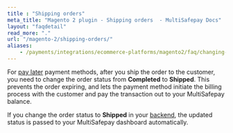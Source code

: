 ```yaml
---
title : "Shipping orders"
meta_title: "Magento 2 plugin - Shipping orders  - MultiSafepay Docs"
layout: "faqdetail"
read_more: "."
url: "/magento-2/shipping-orders/"
aliases:
    - /payments/integrations/ecommerce-platforms/magento2/faq/changing-order-status-to-shipped/
---
```


For [pay later](/payments/methods/pay-later/) payment methods, after you ship the order to the customer, you need to change the order status from **Completed** to **Shipped**. This prevents the order expiring, and lets the payment method initiate the billing process with the customer and pay the transaction out to your MultiSafepay balance. 

If you change the order status to **Shipped** in your [backend](/glossaries/multisafepay-glossary/#backend), the updated status is passed to your MultiSafepay dashboard automatically.